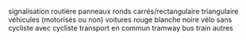 signalisation routière
  panneaux
    ronds
    carrés/rectangulaire
    triangulaire
véhicules (motorisés ou non)
  voitures
    rouge
    blanche
    noire
  vélo
    sans cycliste
    avec cycliste
  transport en commun
    tramway
    bus
    train
autres